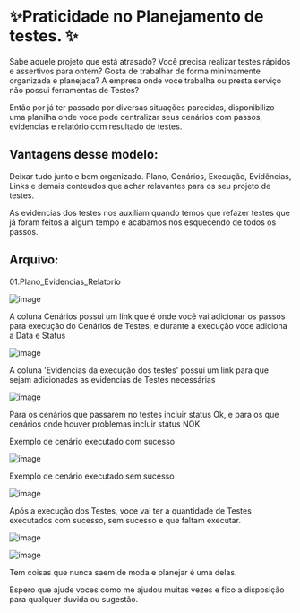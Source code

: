 # ✨Praticidade no Planejamento de testes. ✨


   Sabe aquele projeto que está atrasado? Você precisa realizar testes rápidos e assertivos para ontem? Gosta de trabalhar de forma minimamente organizada e planejada? A empresa onde voce trabalha ou presta serviço não possui ferramentas de Testes? 
  
   Então por já ter passado por diversas situações parecidas, disponibilizo uma planilha onde voce pode centralizar seus cenários com passos, evidencias e relatório com resultado de testes.
   
   ## Vantagens desse modelo: 
   
   Deixar tudo junto e bem organizado.
   Plano, Cenários, Execução, Evidências, Links e demais conteudos que achar relavantes para os seu projeto de testes.
   
   As evidencias dos testes nos auxiliam quando temos que refazer testes que já foram feitos a algum tempo e acabamos nos esquecendo de todos os passos.

  ## Arquivo: 
  
  01.Plano_Evidencias_Relatorio
  
  ![image](https://user-images.githubusercontent.com/66569714/216794240-40c1eb4b-7e20-4b79-99d1-ab6b4747e89f.png)


  A coluna Cenários possui um link que é onde você vai adicionar os passos para execução do Cenários de Testes, 
  e durante a execução voce adiciona a Data e Status  
  
  
![image](https://user-images.githubusercontent.com/66569714/216794272-4b2a6b12-8a60-474d-9431-96c7212a09fb.png)


  A coluna 'Evidencias da execução dos testes' possui um link para que sejam adicionadas as evidencias de Testes necessárias
   
 ![image](https://user-images.githubusercontent.com/66569714/216794366-feab4c89-0df8-4e93-b141-3d7f7d29552d.png)
 
 
  Para os cenários que passarem no testes incluir status Ok, e para os que cenários onde houver problemas incluir status NOK.
   
  Exemplo de cenário executado com sucesso
   
   ![image](https://user-images.githubusercontent.com/66569714/216794519-42554b6f-4dce-4f4d-8408-3887b4509b31.png)
   
   Exemplo de cenário executado sem sucesso
   
   ![image](https://user-images.githubusercontent.com/66569714/216794552-069f2d14-311a-4ee7-a103-a0586f10ab27.png)
   
   Após a execução dos Testes, voce vai ter a quantidade de Testes executados com sucesso, sem sucesso e que faltam executar.
   
   ![image](https://user-images.githubusercontent.com/66569714/216794605-b22276e2-73ea-459c-aaa5-ab5b3d730ae8.png)
   
   ![image](https://user-images.githubusercontent.com/66569714/216794634-b1f0ad54-35e5-4d44-b943-4ce57fc37d46.png)

   Tem coisas que nunca saem de moda e planejar é uma delas.

   Espero que ajude voces como me ajudou muitas vezes e fico a disposição para qualquer duvida ou sugestão.

